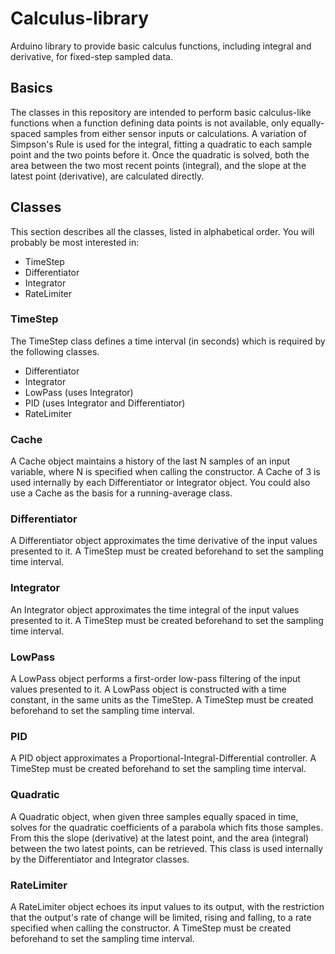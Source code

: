 # Calculus-library
Arduino library to provide basic calculus functions, including integral and derivative, for fixed-step sampled data.

## Basics
The classes in this repository are intended to perform basic calculus-like functions when a function defining data points is not available, only equally-spaced samples from either sensor inputs or calculations.  A variation of Simpson's Rule is used for the integral, fitting a quadratic to each sample point and the two points before it.  Once the quadratic is solved, both the area between the two most recent points (integral), and the slope at the latest point (derivative), are calculated directly.

## Classes
This section describes all the classes, listed in alphabetical order.  You will probably be most interested in:
- TimeStep
- Differentiator
- Integrator
- RateLimiter

### TimeStep
The TimeStep class defines a time interval (in seconds) which is required by the following classes.
- Differentiator
- Integrator
- LowPass (uses Integrator)
- PID (uses Integrator and Differentiator)
- RateLimiter

### Cache
A Cache object maintains a history of the last N samples of an input variable, where N is specified when calling the constructor.  A Cache of 3 is used internally by each Differentiator or Integrator object.  You could also use a Cache as the basis for a running-average class.

### Differentiator
A Differentiator object approximates the time derivative of the input values presented to it.  A TimeStep must be created beforehand to set the sampling time interval.

### Integrator
An Integrator object approximates the time integral of the input values presented to it.  A TimeStep must be created beforehand to set the sampling time interval.

### LowPass
A LowPass object performs a first-order low-pass filtering of the input values presented to it.  A LowPass object is constructed with a time constant, in the same units as the TimeStep.  A TimeStep must be created beforehand to set the sampling time interval.

### PID
A PID object approximates a Proportional-Integral-Differential controller.  A TimeStep must be created beforehand to set the sampling time interval.

### Quadratic
A Quadratic object, when given three samples equally spaced in time, solves for the quadratic coefficients of a parabola which fits those samples.  From this the slope (derivative) at the latest point, and the area (integral) between the two latest points, can be retrieved.  This class is used internally by the Differentiator and Integrator classes.

### RateLimiter
A RateLimiter object echoes its input values to its output, with the restriction that the output's rate of change will be limited, rising and falling, to a rate specified when calling the constructor.  A TimeStep must be created beforehand to set the sampling time interval.
